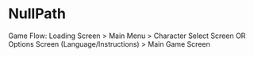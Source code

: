 # NullPath



Game Flow:
Loading Screen > 
Main Menu > 
Character Select Screen OR Options Screen (Language/Instructions) > 
Main Game Screen 
